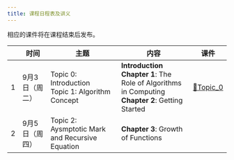```yaml
---
title: 课程日程表及讲义
---
```


相应的课件将在课程结束后发布。



|      | 时间           | 主题                                                  | 内容                                                         | 课件                                                |
| ---- | -------------- | ----------------------------------------------------- | ------------------------------------------------------------ | --------------------------------------------------- |
| 1    | 9月3日（周二） | Topic 0: Introduction<br />Topic 1: Algorithm Concept | **Introduction**<br />**Chapter 1**: The Role of Algorithms in Computing<br />**Chapter 2**: Getting Started | [🔗Topic_0](/slides/Algorithm2024_Topic_0.pdf)<br /> |
| 2    | 9月5日（周四） | Topic 2: Aysmptotic Mark and Recursive Equation       | **Chapter 3**: Growth of Functions                           |                                                     |

